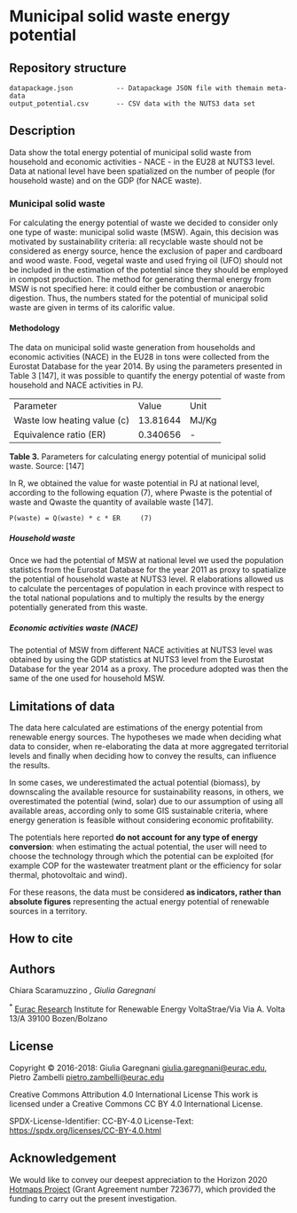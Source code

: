 # Municipal solid waste energy potential

## Repository structure

```
datapackage.json           -- Datapackage JSON file with themain meta-data
output_potential.csv       -- CSV data with the NUTS3 data set
```

## Description
Data show the total energy potential of municipal solid waste from household and economic activities - NACE - in the EU28 at NUTS3 level. Data at national level have been spatialized on the number of people (for household waste) and on the GDP (for NACE waste).

### Municipal solid waste

For calculating the energy potential of waste we decided to consider only one type of waste: municipal solid waste (MSW). Again, this decision was motivated by sustainability criteria: all recyclable waste should not be considered as energy source, hence the exclusion of paper and cardboard and wood waste. Food, vegetal waste and used frying oil (UFO) should not be included in the estimation of the potential since they should be employed in compost production. The method for generating thermal energy from MSW is not specified here: it could either be combustion or anaerobic digestion. Thus, the numbers stated for the potential of municipal solid waste are given in terms of its calorific value.

#### Methodology

The data on municipal solid waste generation from households and economic activities (NACE) in the EU28 in tons were collected from the Eurostat Database for the year 2014. By using the parameters presented in Table 3 [147], it was possible to quantify the energy potential of waste from household and NACE activities in PJ.

<table>
  <tr>
    <td>Parameter</td>
    <td>Value</td>
    <td>Unit</td>
  </tr>
  <tr>
    <td>Waste low heating value (c)</td>
    <td>13.81644</td>
    <td>MJ/Kg</td>
  </tr>
  <tr>
    <td>Equivalence ratio (ER)</td>
    <td>0.340656</td>
    <td>-</td>
  </tr>
</table>

**Table 3.** Parameters for calculating energy potential of municipal solid waste. Source: [147]

In R, we obtained the value for waste potential in PJ at national level, according to the following equation (7), where Pwaste is the potential of waste and Qwaste the quantity of available waste [147].

```
P(waste) = Q(waste) * c * ER     (7)
```

##### **_Household waste_**

Once we had the potential of MSW at national level we used the population statistics from the Eurostat Database for the year 2011 as proxy to spatialize the potential of household waste at NUTS3 level. R elaborations allowed us to calculate the percentages of population in each province with respect to the total national populations and to multiply the results by the energy potentially generated from this waste.

##### **_Economic activities waste (NACE)_**

The potential of MSW from different NACE activities at NUTS3 level was obtained by using the GDP statistics at NUTS3 level from the Eurostat Database for the year 2014 as a proxy. The procedure adopted was then the same of the one used for household MSW.

## Limitations of data

The data here calculated are estimations of the energy potential from renewable energy sources. The hypotheses we made when deciding what data to consider, when re-elaborating the data at more aggregated territorial levels and finally when deciding how to convey the results, can influence the results.

In some cases, we underestimated the actual potential (biomass), by downscaling the available resource for sustainability reasons, in others, we overestimated the potential (wind, solar) due to our assumption of using all available areas, according only to some GIS sustainable criteria, where energy generation is feasible without considering economic profitability.

The potentials here reported **do not account for any type of energy conversion**: when estimating the actual potential, the user will need to choose the technology through which the potential can be exploited (for example COP for the wastewater treatment plant or the efficiency for solar thermal, photovoltaic and wind).

For these reasons, the data must be considered **as indicators, rather than absolute figures** representing the actual energy potential of renewable sources in a territory.

## How to cite

## Authors
Chiara Scaramuzzino <sup>*</sup>,
Giulia Garegnani<sup>*</sup>

<sup>*</sup> [Eurac Research](www.eurac.edu)
Institute for Renewable Energy
VoltaStrae/Via Via A. Volta 13/A
39100 Bozen/Bolzano

## License

Copyright © 2016-2018: Giulia Garegnani <giulia.garegnani@eurac.edu>,  Pietro Zambelli <pietro.zambelli@eurac.edu>
 
Creative Commons Attribution 4.0 International License
This work is licensed under a Creative Commons CC BY 4.0 International License.

SPDX-License-Identifier: CC-BY-4.0
License-Text: https://spdx.org/licenses/CC-BY-4.0.html


## Acknowledgement
We would like to convey our deepest appreciation to the Horizon 2020 [Hotmaps Project](http://www.hotmaps-project.eu/) (Grant Agreement number 723677), which provided the funding to carry out the present investigation.